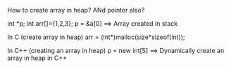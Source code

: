 How to create array in heap?
ANd pointer also?

int *p;
int arr[]={1,2,3};
p = &a[0] ==> Array created in stack

In C (create array in heap)
arr = (int*)malloc(size*sizeof(int));

In C++ (creating an array in heap)
p = new int[5] ==> Dynamically create an array in heap in C++



